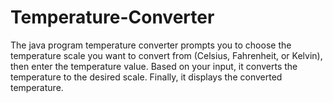 # Temperature-Converter
The java program temperature converter prompts you to choose the temperature scale you want to convert from (Celsius, Fahrenheit, or Kelvin), then enter the temperature value. Based on your input, it converts the temperature to the desired scale. Finally, it displays the converted temperature.
